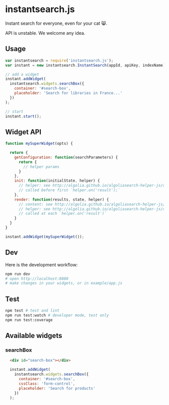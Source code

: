 # instantsearch.js

Instant search for everyone, even for your cat 😸.

API is unstable. We welcome any idea.

## Usage

```js
var instantsearch = require('instantsearch.js');
var instant = new instantsearch.InstantSearch(appId, apiKey, indexName);

// add a widget
instant.addWidget(
  instantsearch.widgets.searchBox({
    container: '#search-box',
    placeholder: 'Search for libraries in France...'
  })
);

// start
instant.start();
```

## Widget API

```js
function mySuperWidget(opts) {

  return {
    getConfiguration: function(searchParameters) {
      return {
        // helper params
      }
    },
    init: function(initialState, helper) {
      // helper: see http://algolia.github.io/algoliasearch-helper-js/docs/
      // called before first `helper.on('result');`
    },
    render: function(results, state, helper) {
      // content: see http://algolia.github.io/algoliasearch-helper-js/docs/SearchResults.html
      // helper: see http://algolia.github.io/algoliasearch-helper-js/docs/
      // called at each `helper.on('result')`
    }
  }
}

instant.addWidget(mySuperWidget());
```

## Dev

Here is the development workflow:

```sh
npm run dev
# open http://localhost:8080
# make changes in your widgets, or in example/app.js
```

## Test

```sh
npm test # test and lint
npm run test:watch # developer mode, test only
npm run test:coverage
```

## Available widgets

### searchBox

```html
  <div id="search-box"></div>
```

```js
  instant.addWidget(
    instantsearch.widgets.searchBox({
      container: '#search-box',
      cssClass: 'form-control',
      placeholder: 'Search for products'
    })
  );
```
